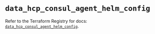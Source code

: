 # `data_hcp_consul_agent_helm_config`

Refer to the Terraform Registry for docs: [`data_hcp_consul_agent_helm_config`](https://registry.terraform.io/providers/hashicorp/hcp/0.93.0/docs/data-sources/consul_agent_helm_config).
